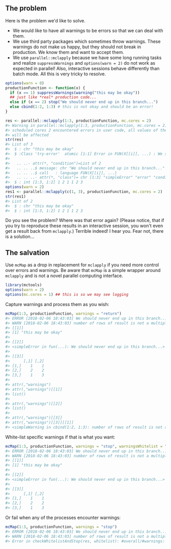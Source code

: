 The problem
-----------

Here is the problem we'd like to solve.

-   We would like to have all warnings to be errors so that we can deal with them.
-   We use third party packages which sometimes throw warnings. These warnings do not make us happy, but they should not break in production. We know them and want to accept them.
-   We use `parallel::mclapply` because we have some long running tasks and realize `suppressWarnings` and `options(warn = 2)` do not work as expected in parallel! Also, interactive sessions behave differently than batch mode. All this is very tricky to resolve.

``` r
options(warn = 0)
productionFunction <- function(x) {
  if (x == 1) suppressWarnings(warning("this may be okay"))
  ## just like *real* production code...
  else if (x == 2) stop("We should never end up in this branch...")
  else cbind(1:2, 1:3) # this is not okay and should be an error!
}

res <- parallel::mclapply(1:3, productionFunction, mc.cores = 2)
#> Warning in parallel::mclapply(1:3, productionFunction, mc.cores = 2):
#> scheduled cores 2 encountered errors in user code, all values of the jobs
#> will be affected
str(res)
#> List of 3
#>  $ : chr "this may be okay"
#>  $ :Class 'try-error'  atomic [1:1] Error in FUN(X[[i]], ...) : We should never end up in this branch...
#> 
#>   .. ..- attr(*, "condition")=List of 2
#>   .. .. ..$ message: chr "We should never end up in this branch..."
#>   .. .. ..$ call   : language FUN(X[[i]], ...)
#>   .. .. ..- attr(*, "class")= chr [1:3] "simpleError" "error" "condition"
#>  $ : int [1:3, 1:2] 1 2 1 1 2 3
options(warn = 2)
res1 <- parallel::mclapply(c(1, 3), productionFunction, mc.cores = 2)
str(res1)
#> List of 2
#>  $ : chr "this may be okay"
#>  $ : int [1:3, 1:2] 1 2 1 1 2 3
```

Do you see the problem? Where was that error again? (Please notice, that if you try to reproduce these results in an interactive session, you won't even get a result back from `mclapply`.) Terrible indeed! I hear you. Fear not, there is a solution...

The salvation
-------------

Use `mcMap` as a drop in replacement for `mclapply` if you need more control over errors and warnings. Be aware that `mcMap` is a simple wrapper around `mclapply` and is not a novel parallel computing interface.

``` r
library(mctools)
options(warn = 2)
options(mc.cores = 1) ## this is so we may see logging
```

Capture warnings and process them as you wish:

``` r
mcMap(1:3, productionFunction, warnings = "return")
#> ERROR [2018-02-06 18:43:03] We should never end up in this branch...
#> WARN [2018-02-06 18:43:03] number of rows of result is not a multiple of vector length (arg 1)
#> [[1]]
#> [1] "this may be okay"
#> 
#> [[2]]
#> <simpleError in fun(...): We should never end up in this branch...>
#> 
#> [[3]]
#>      [,1] [,2]
#> [1,]    1    1
#> [2,]    2    2
#> [3,]    1    3
#> 
#> attr(,"warnings")
#> attr(,"warnings")[[1]]
#> list()
#> 
#> attr(,"warnings")[[2]]
#> list()
#> 
#> attr(,"warnings")[[3]]
#> attr(,"warnings")[[3]][[1]]
#> <simpleWarning in cbind(1:2, 1:3): number of rows of result is not a multiple of vector length (arg 1)>
```

White-list specific warnings if that is what you want:

``` r
mcMap(1:3, productionFunction, warnings = "stop", warningsWhitelist = "multiple")
#> ERROR [2018-02-06 18:43:03] We should never end up in this branch...
#> WARN [2018-02-06 18:43:03] number of rows of result is not a multiple of vector length (arg 1)
#> [[1]]
#> [1] "this may be okay"
#> 
#> [[2]]
#> <simpleError in fun(...): We should never end up in this branch...>
#> 
#> [[3]]
#>      [,1] [,2]
#> [1,]    1    1
#> [2,]    2    2
#> [3,]    1    3
```

Or fail when any of the processes encounter warnings:

``` r
mcMap(1:3, productionFunction, warnings = "stop")
#> ERROR [2018-02-06 18:43:03] We should never end up in this branch...
#> WARN [2018-02-06 18:43:03] number of rows of result is not a multiple of vector length (arg 1)
#> Error in checkWhitelistAndStop(res, whitelist): #overall/#warnings: 3/1
```
